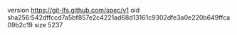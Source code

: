 version https://git-lfs.github.com/spec/v1
oid sha256:542dffccd7a5bf857e2c4221ad68d13161c9302dfe3a0e220b649ffca09b2c19
size 5237
